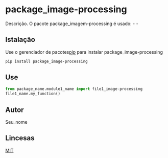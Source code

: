 # package_image-processing

Descrição. 
O pacote package_imagem-processing é usado:
	- 
	-

## Istalação

Use o gerenciador de pacotes[pip](https://pip.pypa.io/en/stable/) para instalar package_image-processing

```bash
pip install package_image-processing
```

## Use

```python
from package_name.module1_name import file1_image-processing
file1_name.my_function()
```

## Autor
Seu_nome

## Lincesas
[MIT](https://choosealicense.com/licenses/mit/)

